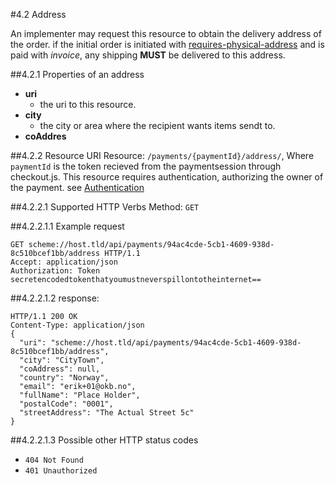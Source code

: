#4.2 Address

An implementer may request this resource to obtain the delivery address of the order.
if the initial order is initiated with [requires-physical-address](configurationReference/#requires-physical-address) and is paid with _invoice_, any shipping **MUST** be delivered to this address.

##4.2.1 Properties of an address
 * **uri**
    * the uri to this resource.
* **city**
    * the city or area where the recipient wants items sendt to.
* **coAddres**


##4.2.2 Resource URI
Resource:  `/payments/{paymentId}/address/`, Where `paymentId` is the token recieved from the paymentsession through checkout.js.
This resource requires authentication, authorizing the owner of the payment. see [Authentication](authentication/#back-end-authentication)

##4.2.2.1 Supported HTTP Verbs
Method:    `GET`

##4.2.2.1.1 Example request
```HTTP
GET scheme://host.tld/api/payments/94ac4cde-5cb1-4609-938d-8c510bcef1bb/address HTTP/1.1
Accept: application/json
Authorization: Token secretencodedtokenthatyoumustneverspillontotheinternet==
```
##4.2.2.1.2 response:
```HTTP
HTTP/1.1 200 OK
Content-Type: application/json
{
  "uri": "scheme://host.tld/api/payments/94ac4cde-5cb1-4609-938d-8c510bcef1bb/address",
  "city": "CityTown",
  "coAddress": null,
  "country": "Norway",
  "email": "erik+01@okb.no",
  "fullName": "Place Holder",
  "postalCode": "0001",
  "streetAddress": "The Actual Street 5c"
}
```
##4.2.2.1.3 Possible other HTTP status codes
 * `404 Not Found`
 * `401 Unauthorized`
